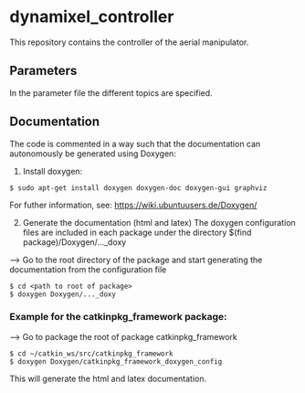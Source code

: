 # dynamixel_controller
This repository contains the controller of the aerial manipulator.

## Parameters
In the parameter file the different topics are specified.

## Documentation
The code is commented in a way such that the documentation can autonomously be generated using Doxygen:

1. Install doxygen:
```
$ sudo apt-get install doxygen doxygen-doc doxygen-gui graphviz
```
For futher information, see: https://wiki.ubuntuusers.de/Doxygen/

2. Generate the documentation (html and latex)
The doxygen configuration files are included in each package under the directory $(find package)/Doxygen/..._doxy

--> Go to the root directory of the package and start generating the documentation from the configuration file
```
$ cd <path to root of package>
$ doxygen Doxygen/..._doxy
```

### Example for the catkinpkg_framework package:
--> Go to package the root of package catkinpkg_framework
```
$ cd ~/catkin_ws/src/catkinpkg_framework
$ doxygen Doxygen/catkinpkg_framework_doxygen_config
```

This will generate the html and latex documentation.
